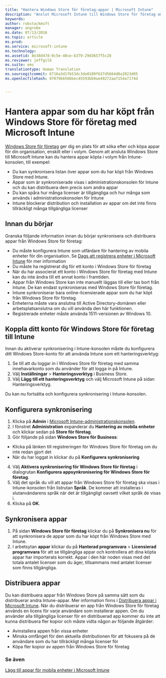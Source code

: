 ```yaml
---
title: "Hantera Windows Store för företag-appar | Microsoft Intune"
description: "Anslut Microsoft Intune till Windows Store för företag om du vill hantera och distribuera volyminköpsappar från Intune-konsolen"
keywords: 
author: robstackmsft
manager: angrobe
ms.date: 07/13/2016
ms.topic: article
ms.prod: 
ms.service: microsoft-intune
ms.technology: 
ms.assetid: 8e38d47d-0c5e-40ce-b379-29d3657f5c28
ms.reviewer: jeffgilb
ms.suite: ems
translationtype: Human Translation
ms.sourcegitcommit: 6716a3d1fb53dc3de0189f637d5664d0a2023d05
ms.openlocfilehash: 07079b6566bec45593bb9ae49272aa7154a7174d


---
```


# Hantera appar som du har köpt från Windows Store för företag med Microsoft Intune
[Windows Store för företag](https://www.microsoft.com/business-store) ger dig en plats för att söka efter och köpa appar för din organisation, enskilt eller i volym. Genom att ansluta Windows Store till Microsoft Intune kan du hantera appar köpta i volym från Intune-konsolen, till exempel:
* Du kan synkronisera listan över appar som du har köpt från Windows Store med Intune.
* Appar som är synkroniserade visas i administrationskonsolen för Intune och du kan distribuera dem precis som andra appar
* Du kan spåra hur många licenser är tillgängliga och hur många som används i administrationskonsolen för Intune
* Intune blockerar distribution och installation av appar om det inte finns tillräckligt många tillgängliga licenser

## Innan du börjar
Granska följande information innan du börjar synkronisera och distribuera appar från Windows Store för företag:
* Du måste konfigurera Intune som utfärdare för hantering av mobila enheter för din organisation. Se [Dags att registrera enheter i Microsoft Intune](get-ready-to-enroll-devices-in-microsoft-intune.md) för mer information
* Du måste ha registrerat dig för ett konto i Windows Store för företag
* När du har associerat ett konto i Windows Store för företag med Intune kan du inte ändra till ett annat konto i framtiden.
* Appar från Windows Store kan inte manuellt läggas till eller tas bort från Intune. De kan endast synkroniseras med Windows Store för företag.
* Intune synkroniserar bara online-licensierade appar som du har köpt från Windows Store för företag.
* Enheterna måste vara anslutna till Active Directory-domänen eller arbetsplatsanslutna om du vill använda den här funktionen.
* Registrerade enheter måste använda 1511-versionen av Windows 10.

## Koppla ditt konto för Windows Store för företag till Intune
Innan du aktiverar synkronisering i Intune-konsolen måste du konfigurera ditt Windows Store-konto för att använda Intune som ett hanteringsverktyg:
1. Se till att du loggar in i Windows Store för företag med samma innehavarkonto som du använder för att logga in på Intune.
2. Välj **Inställningar** > **Hanteringsverktyg** i Business Store.
3. Välj **Lägg till ett hanteringsverktyg** och välj Microsoft Intune på sidan Hanteringsverktyg.

Du kan nu fortsätta och konfigurera synkronisering i Intune-konsolen.

## Konfigurera synkronisering

1. Klicka på **Admin** i [Microsoft Intune-administrationskonsolen](https://manage.microsoft.com).
2. I fönstret **Administration** expanderar du **Hantering av mobila enheter** och klickar sedan på **Store för företag**.
3. Gör följande på sidan **Windows Store för Business**:
* Klicka på länken till registreringen för Windows Store för företag om du inte redan gjort det
* När du har loggat in klickar du på **Konfigurera synkronisering**
4. Välj **Aktivera synkronisering för Windows Store för företag** i dialogrutan **Konfigurera appsynkronisering för Windows Store för företag**.
5. Välj det språk du vill att appar från Windows Store för företag ska visas i Intune-konsolen från listrutan **Språk**. De kommer att installeras i slutanvändarens språk när det är tillgängligt oavsett vilket språk de visas i.
6. Klicka på **OK**.

## Synkronisera appar

1. På sidan **Windows Store för företag** klickar du på **Synkronisera nu** för att synkronisera de appar som du har köpt från Windows Store med Intune.
2. I arbetsytan **appar** klickar du på **Hanterad programvara** > **Licensierad programvara** för att se tillgängliga appar och kontrollera att dina köpta appar har importerats korrekt.
Appar i den här noden visas med det totala antalet licenser som du äger, tillsammans med antalet licenser som finns tillgängliga.

## Distribuera appar

Du kan distribuera appar från Windows Store på samma sätt som du distribuerar andra Intune-appar. Mer information finns i [Distribuera appar i Microsoft Intune](deploy-apps-in-microsoft-intune.md).
När du distribuerar en app från Windows Store för företag används en licens för varje användare som installerar appen. Om du använder alla tillgängliga licenser för en distribuerad app kommer du inte att kunna distribuera fler kopior och måste vidta någon av följande åtgärder:
* Avinstallera appen från vissa enheter
* Minska omfånget för den aktuella distributionen för att fokusera på de användare som du har tillräckligt många licenser för
* Köpa fler kopior av appen från Windows Store för företag


### Se även
[Lägg till appar för mobila enheter i Microsoft Intune](add-apps-for-mobile-devices-in-microsoft-intune.md)





<!--HONumber=Jul16_HO4-->


